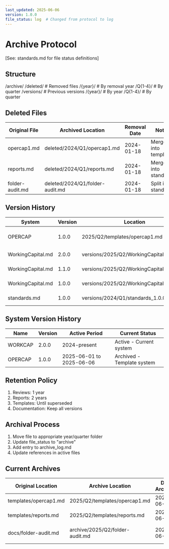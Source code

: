 ```yaml
---
last_updated: 2025-06-06
version: 1.0.0
file_status: log  # Changed from protocol to log
---
```


# Archive Protocol

[See: standards.md for file status definitions]

## Structure
/archive/
  /deleted/    # Removed files
    /{year}/   # By removal year
      /Q{1-4}/ # By quarter
  /versions/   # Previous versions
    /{year}/   # By year
      /Q{1-4}/ # By quarter

## Deleted Files
| Original File | Archived Location | Removal Date | Notes |
|--------------|------------------|--------------|-------|
| opercap1.md | deleted/2024/Q1/opercap1.md | 2024-01-18 | Merged into templates |
| reports.md | deleted/2024/Q1/reports.md | 2024-01-18 | Merged into standards |
| folder-audit.md | deleted/2024/Q1/folder-audit.md | 2024-01-18 | Split into standards |

## Version History
| System | Version | Location | Date | Notes |
|--------|---------|----------|------|-------|
| OPERCAP | 1.0.0 | 2025/Q2/templates/opercap1.md | 2025-06-06 | Original template system |
| WorkingCapital.md | 2.0.0 | versions/2025/Q2/WorkingCapital_2.0.0.md | 2025-06-06 | Documentation consolidation |
| WorkingCapital.md | 1.1.0 | versions/2025/Q2/WorkingCapital_1.1.0.md | 2025-06-05 | Added Phase 3-4 |
| WorkingCapital.md | 1.0.0 | versions/2025/Q2/WorkingCapital_1.0.0.md | 2025-06-01 | Initial version |
| standards.md | 1.0.0 | versions/2024/Q1/standards_1.0.0.md | 2024-01-18 | Initial version |

## System Version History
| Name | Version | Active Period | Current Status |
|------|---------|---------------|----------------|
| WORKCAP | 2.0.0 | 2024-present | Active - Current system |
| OPERCAP | 1.0.0 | 2025-06-01 to 2025-06-06 | Archived - Template system |

## Retention Policy
1. Reviews: 1 year
2. Reports: 2 years
3. Templates: Until superseded
4. Documentation: Keep all versions

## Archival Process
1. Move file to appropriate year/quarter folder
2. Update file_status to "archive"
3. Add entry to archive_log.md
4. Update references in active files

## Current Archives
| Original Location | Archive Location | Date Archived | Notes |
|------------------|------------------|---------------|--------|
| templates/opercap1.md | 2025/Q2/templates/opercap1.md | 2025-06-06 |
| templates/reports.md | 2025/Q2/templates/reports.md | 2025-06-06 |
| docs/folder-audit.md | archive/2025/Q2/folder-audit.md | 2025-06-06 | Content merged into standards.md |
